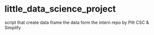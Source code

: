 # little_data_science_project
script that create data frame the data form the intern repo by Pitt CSC &amp; Simplify
